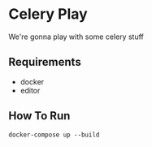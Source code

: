 # Celery Play
We're gonna play with some celery stuff

## Requirements
* docker
* editor


## How To Run

    docker-compose up --build
